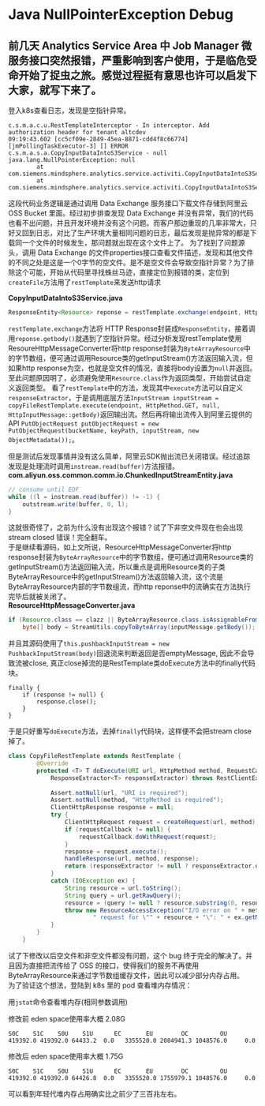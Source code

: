 # Java NullPointerException Debug

## 前几天 Analytics Service Area 中 Job Manager 微服务接口突然报错，严重影响到客户使用，于是临危受命开始了捉虫之旅。感觉过程挺有意思也许可以启发下大家，就写下来了。

登入k8s查看日志，发现是空指针异常。
```
c.s.m.a.c.u.RestTemplateInterceptor - In interceptor. Add authorization header for tenant altcdev
09:19:43.602 [cc5cf09e-2849-45ea-8871-cdd4f8c66774] [jmPollingTaskExecutor-3] [] ERROR c.s.m.a.s.a.CopyInputDataIntoS3Service - null
java.lang.NullPointerException: null
        at com.siemens.mindsphere.analytics.service.activiti.CopyInputDataIntoS3Service.createFile(CopyInputDataIntoS3Service.java:209)
        at com.siemens.mindsphere.analytics.service.activiti.CopyInputDataIntoS3Service.moveFiles(CopyInputDataIntoS3Service.java:90)
```
这段代码业务逻辑是通过调用 Data Exchange 服务接口下载文件存储到阿里云 OSS Bucket 里面。经过初步排查发现 Data Exchange 并没有异常，我们的代码也看不出问题，并且开发环境并没有这个问题。而客户那边重现的几率非常大，只好又回到日志，对比了生产环境大量相同问题的日志，最后发现是抛异常的都是下载同一个文件的时候发生，那问题就出现在这个文件上了。
为了找到了问题源头，调用 Data Exchange 的文件properties接口查看文件描述，发现和其他文件的不同之处是这是一个0字节的空文件。是不是空文件会导致空指针异常？为了排除这个可能，开始从代码里寻找蛛丝马迹，直接定位到报错的类，定位到`createFile`方法用了`restTemplate`来发送http请求  

**CopyInputDataIntoS3Service.java**
``` java
ResponseEntity<Resource> reponse = restTemplate.exchange(endpoint, HttpMethod.GET, entity, Resource.class);
```
`restTemplate.exchange`方法将 HTTP Response封装成`ResponseEntity`，接着调用`reponse.getbody()`就遇到了空指针异常。经过分析发现restTemplate使用ResoureHttpMessageConverter将http response封装为`ByteArrayResource`中的字节数组，便可通过调用Resource类的getInputStream()方法返回输入流，但如果http response为空，也就是空文件的情况，直接将body设置为`null`并返回。
至此问题原因明了，必须避免使用`Resource.class`作为返回类型，开始尝试自定义返回类型。
看了`restTemplate`中的方法，发现其中`execute`方法可以自定义`responseExtractor`，于是调用底层方法`InputStream inputStream = copyFileRestTemplate.execute(endpoint, HttpMethod.GET, null, HttpInputMessage::getBody)`返回输出流。然后再将输出流传入到阿里云提供的API `PutObjectRequest putObjectRequest = new PutObjectRequest(bucketName, keyPath, inputStream, new ObjectMetadata());`。  

但是测试后发现事情并没有这么简单，阿里云SDK抛出流已关闭错误。经过追踪发现是处理流时调用`instream.read(buffer)`方法报错。
**com.aliyun.oss.common.comm.io.ChunkedInputStreamEntity.java**
``` java
// consume until EOF
while ((l = instream.read(buffer)) != -1) {
    outstream.write(buffer, 0, l);
}
```

这就很奇怪了，之前为什么没有出现这个报错？试了下非空文件现在也会出现 stream closed 错误！完全翻车。  
于是继续看源码，如上文所说，ResourceHttpMessageConverter将http response封装为`ByteArrayResource`中的字节数组，便可通过调用Resource类的getInputStream()方法返回输入流，所以重点是调用Resource类的子类ByteArrayResource中的getInputStream()方法返回输入流，这个流是ByteArrayResource内部的字节数组流，而http reponse中的流确实在方法执行完毕后就被关闭了。  
**ResourceHttpMessageConverter.java**
``` java
if (Resource.class == clazz || ByteArrayResource.class.isAssignableFrom(clazz)) {
	byte[] body = StreamUtils.copyToByteArray(inputMessage.getBody());
```
并且其源码使用了`this.pushbackInputStream = new PushbackInputStream(body)`回退流来判断返回是否emptyMessage, 因此不会导致流被close, 真正close掉流的是RestTemplate类doExecute方法中的finally代码块。
```
finally {
    if (response != null) {
        response.close();
    }
}
```
于是只好重写`doExecute`方法，去掉`finally`代码块，这样便不会把stream close掉了。
``` java
class CopyFileRestTemplate extends RestTemplate {
        @Override
        protected <T> T doExecute(URI url, HttpMethod method, RequestCallback requestCallback, 
            ResponseExtractor<T> responseExtractor) throws RestClientException {
            
            Assert.notNull(url, "URI is required");
            Assert.notNull(method, "HttpMethod is required");
            ClientHttpResponse response = null;
            try {
                ClientHttpRequest request = createRequest(url, method);
                if (requestCallback != null) {
                    requestCallback.doWithRequest(request);
                }
                response = request.execute();
                handleResponse(url, method, response);
                return (responseExtractor != null ? responseExtractor.extractData(response) : null);
            }
            catch (IOException ex) {
                String resource = url.toString();
                String query = url.getRawQuery();
                resource = (query != null ? resource.substring(0, resource.indexOf('?')) : resource);
                throw new ResourceAccessException("I/O error on " + method.name() +
                        " request for \"" + resource + "\": " + ex.getMessage(), ex);
            }
        }
    }
```
试了下修改以后空文件和非空文件都没有问题，这个 bug 终于完全的解决了。并且因为直接把流传给了 OSS 的接口，使得我们的服务不再使用ByteArrayResource来通过字节数组缓存文件，因此可以减少部分内存占用。  
为了验证这个想法，登陆到 k8s 里的 pod 查看堆内存情况：  

用`jstat`命令查看堆内存(相同参数调用)  

修改前 eden space使用率大概 2.08G
```
S0C    S1C    S0U    S1U      EC       EU        OC         OU      
419392.0 419392.0 64433.2  0.0   3355520.0 2084941.3 1048576.0     0.0    

```

修改后 eden space使用率大概 1.75G
```
S0C    S1C    S0U    S1U      EC       EU        OC         OU          
419392.0 419392.0 64426.8  0.0   3355520.0 1755979.1 1048576.0     0.0       
```

可以看到年轻代堆内存占用确实比之前少了三百兆左右。
